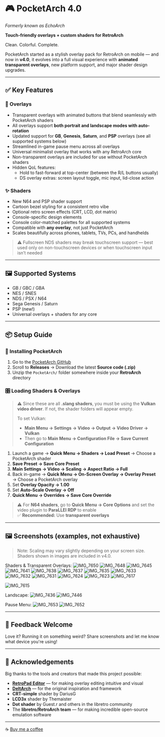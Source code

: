 # 🎮 PocketArch 4.0

*Formerly known as EchoArch*

**Touch-friendly overlays + custom shaders for RetroArch**

Clean. Colorful. Complete.

PocketArch started as a stylish overlay pack for RetroArch on mobile — and now in **v4.0**, it evolves into a full visual experience with **animated transparent overlays**, new platform support, and major shader design upgrades.

---

## ✅ Key Features

### 🎨 Overlays

- Transparent overlays with animated buttons that blend seamlessly with PocketArch shaders  
- All overlays support **both portrait and landscape modes with auto-rotation**  
- Updated support for **GB**, **Genesis**, **Saturn**, and **PSP** overlays (see all supported systems below)  
- Streamlined in-game pause menu across all overlays  
- Universal minimalist overlay that works with any RetroArch core  
- Non-transparent overlays are included for use without PocketArch shaders  
- Hidden QoL features:  
  - Hold to fast-forward at top-center (between the R/L buttons usually)  
  - DS overlay extras: screen layout toggle, mic input, lid-close action  

### ✨ Shaders

- New N64 and PSP shader support  
- Cartoon bezel styling for a consistent retro vibe  
- Optional retro screen effects (CRT, LCD, dot matrix)  
- Console-specific design elements  
- Console color-matched palettes for all supported systems  
- Compatible with **any overlay**, not just PocketArch  
- Scales beautifully across phones, tablets, TVs, PCs, and handhelds  

> ⚠️ Fullscreen NDS shaders may break touchscreen support — best used only on non-touchscreen devices or when touchscreen input isn’t needed  

---

## 🖼️ Supported Systems

- GB / GBC / GBA  
- NES / SNES  
- NDS / PSX / N64  
- Sega Genesis / Saturn  
- PSP (new!)  
- Universal overlays + shaders for any core  

---

## 📦 Setup Guide

### 🔽 Installing PocketArch

1. Go to the [PocketArch GitHub](https://github.com/PocketArch)  
2. Scroll to **Releases** → Download the latest **Source code (.zip)**  
3. Unzip the `PocketArch/` folder somewhere inside your **RetroArch** directory  

### 🎛 Loading Shaders & Overlays

> ⚠️ Since these are all **.slang shaders**, you must be using the **Vulkan video driver**. If not, the shader folders will appear empty.
>
> To set Vulkan:  
> - **Main Menu → Settings → Video → Output → Video Driver → Vulkan**  
> - Then go to **Main Menu → Configuration File → Save Current Configuration**

1. Launch a game → **Quick Menu → Shaders → Load Preset** → Choose a PocketArch shader  
2. **Save Preset → Save Core Preset**  
3. **Main Settings → Video → Scaling → Aspect Ratio → Full**  
4. Back in-game → **Quick Menu → On-Screen Overlay → Overlay Preset** → Choose a PocketArch overlay  
5. Set **Overlay Opacity → 1.00**  
6. Set **Auto-Scale Overlay → Off**  
7. **Quick Menu → Overrides → Save Core Override**

> ⚠️ For **N64 shaders**, go to **Quick Menu → Core Options** and set the video plugin to **ParaLLEl RDP** to enable  
> ✅ **Recommended:** Use **transparent overlays**  

---

## 🖼️ Screenshots (examples, not exhaustive)
> Note: Scaling may vary slightly depending on your screen size. Shaders shown in images are included in v4.0.

Shaders & Transparent Overlays:
![IMG_7650](https://github.com/user-attachments/assets/345a96a1-6706-4e1a-804b-10c33b6c4bc0)
![IMG_7648](https://github.com/user-attachments/assets/bcc791fa-7bbe-4c04-9427-480d1da23e5d)
![IMG_7645](https://github.com/user-attachments/assets/da6240e2-8e54-40fd-b3a7-99290c903d13)
![IMG_7641](https://github.com/user-attachments/assets/96564d07-0567-4d03-86c9-6f967e12f7fa)
![IMG_7638](https://github.com/user-attachments/assets/e5ffecfa-37a2-490f-a454-92371346612c)
![IMG_7637](https://github.com/user-attachments/assets/8eb0a27d-6482-4716-b12d-ea62520d4ea7)
![IMG_7635](https://github.com/user-attachments/assets/3a5bfedc-29e5-432b-aa12-4649b37a8d13)
![IMG_7633](https://github.com/user-attachments/assets/86f14bc1-860d-4636-b0b7-364c137273fe)
![IMG_7632](https://github.com/user-attachments/assets/389e1581-baef-4c9a-ba36-2f3da4a4bf95)
![IMG_7631](https://github.com/user-attachments/assets/f20bcd4c-ae50-459b-99b0-15f4db17bba2)
![IMG_7624](https://github.com/user-attachments/assets/59d1c945-8db3-4a65-89ec-88b9606bde70)
![IMG_7623](https://github.com/user-attachments/assets/9c6b4605-bbd8-4ef5-9317-05a151e0c5b3)
![IMG_7617](https://github.com/user-attachments/assets/46cef1f1-27b1-4d29-adab-b9f930b2f8e4)

![IMG_7615](https://github.com/user-attachments/assets/fb3cdd7c-185e-4598-b56b-036895e4bb77)

Landscape:
![IMG_7436](https://github.com/user-attachments/assets/44bee161-480a-4292-a66f-fa8567456bb8)
![IMG_7446](https://github.com/user-attachments/assets/e51c840e-d91d-4d52-9aca-b9bb12ed30c2)

Pause Menu:
![IMG_7653](https://github.com/user-attachments/assets/2101ee1e-577e-49c4-862e-e18f63a9e35d)
![IMG_7652](https://github.com/user-attachments/assets/d88821f4-b261-43da-98e8-61f0ccccca7d)


---

## 💬 Feedback Welcome

Love it? Running it on something weird? Share screenshots and let me know what device you're using!

---

## 🙏 Acknowledgements

Big thanks to the tools and creators that made this project possible:

- **[RetroPad Editor](https://valent-in.github.io/retropad-editor/)** — for making overlay editing intuitive and visual
- **[DeltArch](https://github.com/volkanturkut/DeltArch)** — for the original inspiration and framework
- **CRT-simple** shader by DariusG
- **LCD3x** shader by Themaister
- **Dot shader** by Guest.r and others in the libretro community
- The **libretro/RetroArch team** — for making incredible open-source emulation software

---

️☕ [Buy me a coffee](https://coff.ee/stunrelay)

